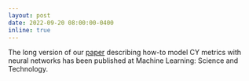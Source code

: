 ```yaml
---
layout: post
date: 2022-09-20 08:00:00-0400
inline: true
---
```


The long version of our [paper](https://doi.org/10.1088/2632-2153/ac8e4e) describing how-to model CY metrics with neural networks has been published at Machine Learning: Science and Technology.
